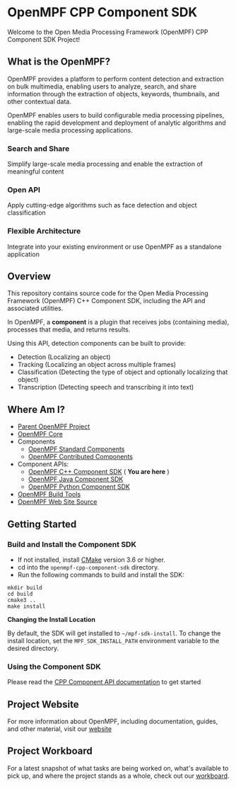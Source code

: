 # OpenMPF CPP Component SDK

Welcome to the Open Media Processing Framework (OpenMPF) CPP Component SDK Project!

## What is the OpenMPF?

OpenMPF provides a platform to perform content detection and extraction on bulk multimedia, enabling users to analyze, search, and share information through the extraction of objects, keywords, thumbnails, and other contextual data.

OpenMPF enables users to build configurable media processing pipelines, enabling the rapid development and deployment of analytic algorithms and large-scale media processing applications.

### Search and Share

Simplify large-scale media processing and enable the extraction of meaningful content

### Open API

Apply cutting-edge algorithms such as face detection and object classification

### Flexible Architecture

Integrate into your existing environment or use OpenMPF as a standalone application

## Overview

This repository contains source code for the Open Media Processing Framework (OpenMPF) C++ Component SDK, including the API and associated utilities.

In OpenMPF, a  **component**  is a plugin that receives jobs (containing media), processes that media, and returns results.

Using this API, detection components can be built to provide:

- Detection (Localizing an object)
- Tracking (Localizing an object across multiple frames)
- Classification (Detecting the type of object and optionally localizing that object)
- Transcription (Detecting speech and transcribing it into text)

## Where Am I?

- [Parent OpenMPF Project](https://github.com/openmpf/openmpf-projects)
- [OpenMPF Core](https://github.com/openmpf/openmpf)
- Components
    * [OpenMPF Standard Components](https://github.com/openmpf/openmpf-components)
    * [OpenMPF Contributed Components](https://github.com/openmpf/openmpf-contrib-components)
- Component APIs:
    * [OpenMPF C++ Component SDK](https://github.com/openmpf/openmpf-cpp-component-sdk) ( **You are here** )
    * [OpenMPF Java Component SDK](https://github.com/openmpf/openmpf-java-component-sdk)
    * [OpenMPF Python Component SDK](https://github.com/openmpf/openmpf-python-component-sdk)
- [OpenMPF Build Tools](https://github.com/openmpf/openmpf-build-tools)
- [OpenMPF Web Site Source](https://github.com/openmpf/openmpf.github.io)

## Getting Started

### Build and Install the Component SDK

- If not installed, install [CMake](https://cmake.org/) version 3.6 or higher.
- cd into the `openmpf-cpp-component-sdk` directory.
- Run the following commands to build and install the SDK:
```
mkdir build
cd build
cmake3 ..
make install
```

**Changing the Install Location**

By default, the SDK will get installed to `~/mpf-sdk-install`. To change the install location, set the `MPF_SDK_INSTALL_PATH` environment variable to the desired directory.

### Using the Component SDK

Please read the [CPP Component API documentation](https://openmpf.github.io/docs/site/CPP-Component-API/)
to get started

## Project Website

For more information about OpenMPF, including documentation, guides, and other material, visit our  [website](https://openmpf.github.io/)

## Project Workboard

For a latest snapshot of what tasks are being worked on, what's available to pick up, and where the project stands as a whole, check out our [workboard](https://github.com/orgs/openmpf/projects/3).

